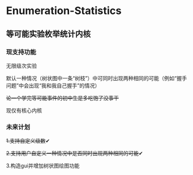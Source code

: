 # Enumeration-Statistics
## 等可能实验枚举统计内核  
### 现支持功能
无限级次实验

默认一种情况（树状图中一条“树枝”）中可同时出现两种相同的可能（例如“握手问题”中会出现“我和我自己握手”的情况）

~~论一个学完等可能事件的初中生是多吃饱了没事干~~

现仅有核心内核
### 未来计划
~~1.支持自定义级数~~✔

~~2.支持用户自定义一种情况中是否同时出现两种相同的可能~~✔

3.构造gui并增加树状图绘图功能
